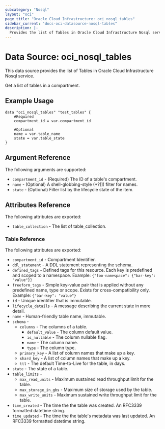 ```yaml
---
subcategory: "Nosql"
layout: "oci"
page_title: "Oracle Cloud Infrastructure: oci_nosql_tables"
sidebar_current: "docs-oci-datasource-nosql-tables"
description: |-
  Provides the list of Tables in Oracle Cloud Infrastructure Nosql service
---
```


# Data Source: oci_nosql_tables
This data source provides the list of Tables in Oracle Cloud Infrastructure Nosql service.

Get a list of tables in a compartment.

## Example Usage

```hcl
data "oci_nosql_tables" "test_tables" {
	#Required
	compartment_id = var.compartment_id

	#Optional
	name = var.table_name
	state = var.table_state
}
```

## Argument Reference

The following arguments are supported:

* `compartment_id` - (Required) The ID of a table's compartment.
* `name` - (Optional) A shell-globbing-style (*?[]) filter for names.
* `state` - (Optional) Filter list by the lifecycle state of the item.


## Attributes Reference

The following attributes are exported:

* `table_collection` - The list of table_collection.

### Table Reference

The following attributes are exported:

* `compartment_id` - Compartment Identifier.
* `ddl_statement` - A DDL statement representing the schema.
* `defined_tags` - Defined tags for this resource. Each key is predefined and scoped to a namespace.  Example: `{"foo-namespace": {"bar-key": "value"}}` 
* `freeform_tags` - Simple key-value pair that is applied without any predefined name, type or scope. Exists for cross-compatibility only. Example: `{"bar-key": "value"}` 
* `id` - Unique identifier that is immutable.
* `lifecycle_details` - A message describing the current state in more detail. 
* `name` - Human-friendly table name, immutable.
* `schema` - 
	* `columns` - The columns of a table.
		* `default_value` - The column default value.
		* `is_nullable` - The column nullable flag.
		* `name` - The column name.
		* `type` - The column type.
	* `primary_key` - A list of column names that make up a key.
	* `shard_key` - A list of column names that make up a key.
	* `ttl` - The default Time-to-Live for the table, in days.
* `state` - The state of a table.
* `table_limits` - 
	* `max_read_units` - Maximum sustained read throughput limit for the table.
	* `max_storage_in_gbs` - Maximum size of storage used by the table.
	* `max_write_units` - Maximum sustained write throughput limit for the table.
* `time_created` - The time the the table was created. An RFC3339 formatted datetime string. 
* `time_updated` - The time the the table's metadata was last updated. An RFC3339 formatted datetime string. 

